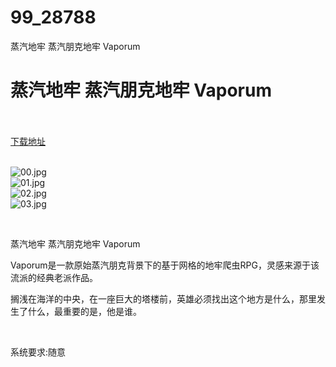 # 99_28788
蒸汽地牢 蒸汽朋克地牢 Vaporum
# 蒸汽地牢 蒸汽朋克地牢 Vaporum
 <br/></br>
[下载地址](https://www.switch520.cc/article/28788 "下载地址")
<br/></br>

<p><img title="00.jpg" src="https://www.switch520.cc/muke_img/2022_03_28_918e24d1024c7.jpg" alt="00.jpg"><br>
<img title="01.jpg" src="https://www.switch520.cc/muke_img/2022_03_28_a6decdc8446f1.jpg" alt="01.jpg"><br>
<img title="02.jpg" src="https://www.switch520.cc/muke_img/2022_03_28_8463354ac32cb.jpg" alt="02.jpg"><br>
<img title="03.jpg" src="https://www.switch520.cc/muke_img/2022_03_28_31405f7a86a13.jpg" alt="03.jpg"></p>
<p>&nbsp;</p>
<p>蒸汽地牢 蒸汽朋克地牢 Vaporum</p>
<p>Vaporum是一款原始蒸汽朋克背景下的基于网格的地牢爬虫RPG，灵感来源于该流派的经典老派作品。</p>
<p>搁浅在海洋的中央，在一座巨大的塔楼前，英雄必须找出这个地方是什么，那里发生了什么，最重要的是，他是谁。</p>
<p>&nbsp;</p>
<p>系统要求:随意</p>



